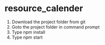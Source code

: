 # resource_calender

1. Download the project folder from git
2. Goto the project folder in command prompt
3. Type npm install
4. Type npm start